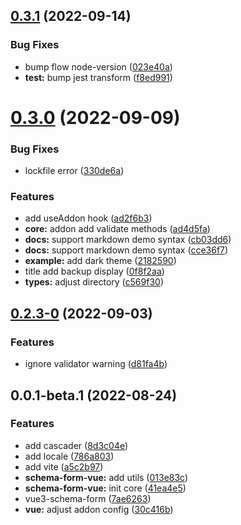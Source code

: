 ## [0.3.1](https://github.com/Muluk-m/schema-form/compare/v0.3.0...v0.3.1) (2022-09-14)


### Bug Fixes

* bump flow node-version ([023e40a](https://github.com/Muluk-m/schema-form/commit/023e40a671995b23312fac698ed2b8ef8beec0f2))
* **test:** bump jest transform ([f8ed991](https://github.com/Muluk-m/schema-form/commit/f8ed991e540c8b0c22bf9fcceef8f155bbdf6a75))



# [0.3.0](https://github.com/Muluk-m/schema-form/compare/v0.2.3-0...v0.3.0) (2022-09-09)


### Bug Fixes

* lockfile error ([330de6a](https://github.com/Muluk-m/schema-form/commit/330de6a03ba9b5453922117119451de04122c9e7))


### Features

* add useAddon hook ([ad2f6b3](https://github.com/Muluk-m/schema-form/commit/ad2f6b332c962733b4dbfe7ecb390f39a505a30b))
* **core:**  addon add validate methods ([ad4d5fa](https://github.com/Muluk-m/schema-form/commit/ad4d5fa49dd5a70062ae9cdcdd9fa8bb21573d31))
* **docs:** support markdown demo syntax ([cb03dd6](https://github.com/Muluk-m/schema-form/commit/cb03dd6e50a5c1e7a94ecaa59a8a36a78b3eeb36))
* **docs:** support markdown demo syntax ([cce36f7](https://github.com/Muluk-m/schema-form/commit/cce36f7685c9d0c2ccd543b14ed476b07e1ca5c1))
* **example:** add dark theme ([2182590](https://github.com/Muluk-m/schema-form/commit/218259051140bc23aebd4b24377a7d6e66c3a627))
* title add backup display ([0f8f2aa](https://github.com/Muluk-m/schema-form/commit/0f8f2aa71ea8ffb1ea85b4ad50849774672047b7))
* **types:** adjust directory ([c569f30](https://github.com/Muluk-m/schema-form/commit/c569f30390ffbc5cf25d3ee4e53744a44cbccaf5))



## [0.2.3-0](https://github.com/Muluk-m/schema-form/compare/v0.2.2-1...v0.2.3-0) (2022-09-03)


### Features

* ignore validator warning ([d81fa4b](https://github.com/Muluk-m/schema-form/commit/d81fa4b5f199e54b7c7de8c39319d6c08a110d02))



## 0.0.1-beta.1 (2022-08-24)

### Features

- add cascader ([8d3c04e](https://github.com/Muluk-m/schema-form/commit/8d3c04eabf882236dca5f08701969aa405c4e5a5))
- add locale ([786a803](https://github.com/Muluk-m/schema-form/commit/786a803149bd859294c8de5256e6c5e605892a31))
- add vite ([a5c2b97](https://github.com/Muluk-m/schema-form/commit/a5c2b971de2169111bdd98872e65324cbe6e7de8))
- **schema-form-vue:** add utils ([013e83c](https://github.com/Muluk-m/schema-form/commit/013e83c8baa77e30e700c1c17c6c3554e4a4f9bb))
- **schema-form-vue:** init core ([41ea4e5](https://github.com/Muluk-m/schema-form/commit/41ea4e5bdcf5e734ea74cf2d98f439df78e142ad))
- vue3-schema-form ([7ae6263](https://github.com/Muluk-m/schema-form/commit/7ae62638a898c9f3a9c3f146a22a22387a28fb8b))
- **vue:** adjust addon config ([30c416b](https://github.com/Muluk-m/schema-form/commit/30c416baa4f34594a9c121fe12019b26b5f36612))
